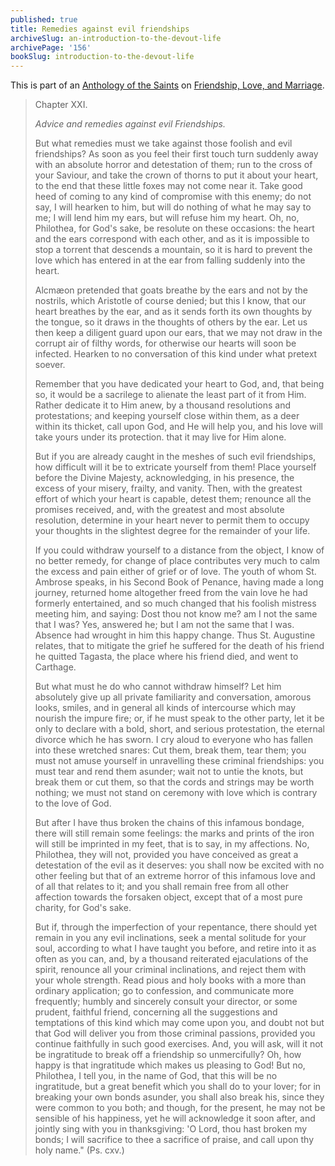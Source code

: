 ```yaml
---
published: true
title: Remedies against evil friendships
archiveSlug: an-introduction-to-the-devout-life
archivePage: '156'
bookSlug: introduction-to-the-devout-life
---
```


This is part of an [Anthology of the Saints](/anthologies.html) on [Friendship, Love, and Marriage](/anthologies/friendship-love-and-marriage.html).

> Chapter XXI.
>
> *Advice and remedies against evil Friendships.*
>
> But what remedies must we take against those foolish and evil friendships? As soon as you feel their first touch turn suddenly away with an absolute horror and detestation of them; run to the cross of your Saviour, and take the crown of thorns to put it about your heart, to the end that these little foxes may not come near it. Take good heed of coming to any kind of compromise with this enemy; do not say, I will hearken to him, but will do nothing of what he may say to me; I will lend him my ears, but will refuse him my heart. Oh, no, Philothea, for God's sake, be resolute on these occasions: the heart and the ears correspond with each other, and as it is impossible to stop a torrent that descends a mountain, so it is hard to prevent the love which has entered in at the ear from falling suddenly into the heart.
>
> Alcmæon pretended that goats breathe by the ears and not by the nostrils, which Aristotle of course denied; but this I know, that our heart breathes by the ear, and as it sends forth its own thoughts by the tongue, so it draws in the thoughts of others by the ear. Let us then keep a diligent guard upon our ears, that we may not draw in the corrupt air of filthy words, for otherwise our hearts will soon be infected. Hearken to no conversation of this kind under what pretext soever.
>
> Remember that you have dedicated your heart to God, and, that being so, it would be a sacrilege to alienate the least part of it from Him. Rather dedicate it to Him anew, by a thousand resolutions and protestations; and keeping yourself close within them, as a deer within its thicket, call upon God, and He will help you, and his love will take yours under its protection. that it may live for Him alone.
>
> But if you are already caught in the meshes of such evil friendships, how difficult will it be to extricate yourself from them! Place yourself before the Divine Majesty, acknowledging, in his presence, the excess of your misery, frailty, and vanity. Then, with the greatest effort of which your heart is capable, detest them; renounce all the promises received, and, with the greatest and most absolute resolution, determine in your heart never to permit them to occupy your thoughts in the slightest degree for the remainder of your life.
>
> If you could withdraw yourself to a distance from the object, I know of no better remedy, for change of place contributes very much to calm the excess and pain either of grief or of love. The youth of whom St. Ambrose speaks, in his Second Book of Penance, having made a long journey, returned home altogether freed from the vain love he had formerly entertained, and so much changed that his foolish mistress meeting him, and saying: Dost thou not know me? am I not the same that I was? Yes, answered he; but I am not the same that I was. Absence had wrought in him this happy change. Thus St. Augustine relates, that to mitigate the grief he suffered for the death of his friend he quitted Tagasta, the place where his friend died, and went to Carthage.
>
> But what must he do who cannot withdraw himself? Let him absolutely give up all private familiarity and conversation, amorous looks, smiles, and in general all kinds of intercourse which may nourish the impure fire; or, if he must speak to the other party, let it be only to declare with a bold, short, and serious protestation, the eternal divorce which he has sworn. I cry aloud to everyone who has fallen into these wretched snares: Cut them, break them, tear them; you must not amuse yourself in unravelling these criminal friendships: you must tear and rend them asunder; wait not to untie the knots, but break them or cut them, so that the cords and strings may be worth nothing; we must not stand on ceremony with love which is contrary to the love of God.
>
> But after I have thus broken the chains of this infamous bondage, there will still remain some feelings: the marks and prints of the iron will still be imprinted in my feet, that is to say, in my affections. No, Philothea, they will not, provided you have conceived as great a detestation of the evil as it deserves: you shall now be excited with no other feeling but that of an extreme horror of this infamous love and of all that relates to it; and you shall remain free from all other affection towards the forsaken object, except that of a most pure charity, for God's sake.
>
> But if, through the imperfection of your repentance, there should yet remain in you any evil inclinations, seek a mental solitude for your soul, according to what I have taught you before, and retire into it as often as you can, and, by a thousand reiterated ejaculations of the spirit, renounce all your criminal inclinations, and reject them with your whole strength. Read pious and holy books with a more than ordinary application; go to confession, and communicate more frequently; humbly and sincerely consult your director, or some prudent, faithful friend, concerning all the suggestions and temptations of this kind which may come upon you, and doubt not but that God will deliver you from those criminal passions, provided you continue faithfully in such good exercises. And, you will ask, will it not be ingratitude to break off a friendship so unmercifully? Oh, how happy is that ingratitude which makes us pleasing to God! But no, Philothea, I tell you, in the name of God, that this will be no ingratitude, but a great benefit which you shall do to your lover; for in breaking your own bonds asunder, you shall also break his, since they were common to you both; and though, for the present, he may not be sensible of his happiness, yet he will acknowledge it soon after, and jointly sing with you in thanksgiving: 'O Lord, thou hast broken my bonds; I will sacrifice to thee a sacrifice of praise, and call upon thy holy name." (Ps. cxv.)
